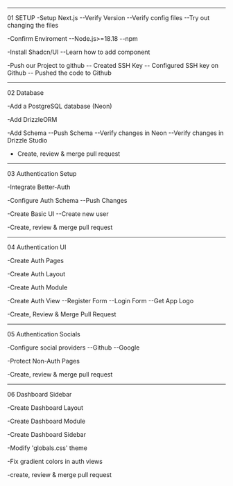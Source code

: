 ----------------------------------------------------------------------

01 SETUP
-Setup Next.js
 --Verify Version
 --Verify config files
 --Try out changing the files

-Confirm Enviroment
 --Node.js>=18.18
 --npm

-Install Shadcn/UI
 --Learn how to add component

-Push our Project to github
 -- Created SSH Key
 -- Configured SSH key on Github
 -- Pushed the code to Github

----------------------------------------------------------------------

02 Database

-Add a PostgreSQL database (Neon)

-Add DrizzleORM

-Add Schema
 --Push Schema
 --Verify changes in Neon
 --Verify changes in Drizzle Studio

- Create, review & merge pull request

----------------------------------------------------------------------

03 Authentication Setup

-Integrate Better-Auth

-Configure Auth Schema
 --Push Changes

-Create Basic UI
 --Create new user

-Create, review & merge pull request

---------------------------------------------------------------------

04 Authentication UI

 -Create Auth Pages
 
 -Create Auth Layout

 -Create Auth Module

 -Create Auth View
    --Register Form
    --Login Form
    --Get App Logo

-Create, Review & Merge Pull Request

-----------------------------------------------------------

05 Authentication Socials

 -Configure social providers
    --Github
    --Google

 -Protect Non-Auth Pages

 -Create, review & merge pull request

 --------------------------------------------------------------

 06 Dashboard Sidebar

  -Create Dashboard Layout

  -Create Dashboard Module

  -Create Dashboard Sidebar

  -Modify 'globals.css' theme

  -Fix gradient colors in auth views

  -create, review & merge pull request
  